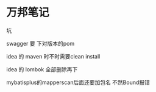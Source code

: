# 万邦笔记

坑

swagger 要 下对版本的pom

idea 的 maven 时不时需要clean install

idea 的 lombok 全部删除再下

mybatisplus的mapperscan后面还要加包名 不然Bound报错




